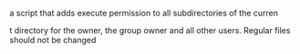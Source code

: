  a script that adds execute permission to all subdirectories of the curren

t directory for the owner, the group owner and all other users. Regular files should not be changed
